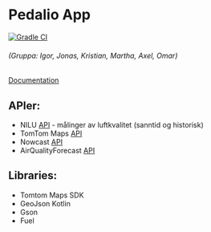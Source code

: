 # Pedalio App
[![Gradle CI](https://github.com/kritjo/in2000-team18/actions/workflows/gradle.yml/badge.svg?branch=main)](https://github.com/kritjo/in2000-team18/actions/workflows/gradle.yml)
###### (Gruppa: Igor, Jonas, Kristian, Martha, Axel, Omar)

[Documentation](https://kritjo.github.io/in2000-team18/)

## APIer:
- NILU [API](https://api.nilu.no/) - målinger av luftkvalitet (sanntid og historisk)
- TomTom Maps [API](https://developer.tomtom.com/map-display-api/documentation/product-information/introduction)
- Nowcast [API](https://api.met.no/weatherapi/nowcast/2.0/documentation)
- AirQualityForecast [API](https://api.met.no/weatherapi/airqualityforecast/0.1/documentation)


## Libraries:
- Tomtom Maps SDK 
- GeoJson Kotlin
- Gson
- Fuel
